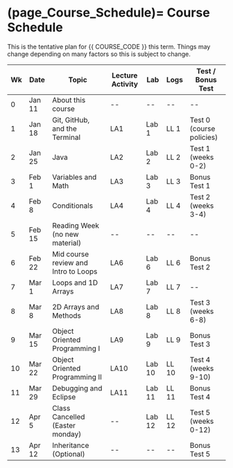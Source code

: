(page_Course_Schedule)=
Course Schedule
=======================

This is the tentative plan for {{ COURSE_CODE }} this term.
Things may change depending on many factors so this is subject to change.

| Wk | Date   | Topic                                | Lecture Activity | Lab    | Logs  | Test / Bonus Test        |
|----|--------|--------------------------------------|------------------|--------|-------|--------------------------|
| 0  | Jan 11 | About this course                    | --               | --     | --    | --                       |
| 1  | Jan 18 | Git, GitHub, and the Terminal        | LA1              | Lab 1  | LL 1  | Test 0 (course policies) |
| 2  | Jan 25 | Java                                 | LA2              | Lab 2  | LL 2  | Test 1 (weeks 0-2)       |
| 3  | Feb 1  | Variables and Math                   | LA3              | Lab 3  | LL 3  | Bonus Test 1             |
| 4  | Feb 8  | Conditionals                         | LA4              | Lab 4  | LL 4  | Test 2 (weeks 3-4)       |
| 5  | Feb 15 | Reading Week (no new material)       | --               | --     | --    | --                       |
| 6  | Feb 22 | Mid course review and Intro to Loops | LA6              | Lab 6  | LL 6  | Bonus Test 2             |
| 7  | Mar 1  | Loops and 1D Arrays                  | LA7              | Lab 7  | LL 7  | --                       |
| 8  | Mar 8  | 2D Arrays and Methods                | LA8              | Lab 8  | LL 8  | Test 3 (weeks 6-8)       |
| 9  | Mar 15 | Object Oriented Programming I        | LA9              | Lab 9  | LL 9  | Bonus Test 3             |
| 10 | Mar 22 | Object Oriented Programming II       | LA10             | Lab 10 | LL 10 | Test 4 (weeks 9-10)      |
| 11 | Mar 29 | Debugging and Eclipse                | LA11             | Lab 11 | LL 11 | Bonus Test 4             |
| 12 | Apr 5  | Class Cancelled (Easter monday)      | --               | Lab 12 | LL 12 | Test 5 (weeks 0-12)     |
| 13 | Apr 12 | Inheritance (Optional)               | --               | --     | --    | Bonus Test 5             |

<!--
Part 1 - 1. Getting started with programming
Part 1 - 2. Printing
Part 1 - 3. Reading Input 
Part 1 - 4. Variables
Part 1 - 5. Calculating with numbers
Part 1 - 6. Conditional statement and conditional operation
Part 2 - 1. Recurring problems and patterns to solve them
Part 2 - 2. Repeating functionality
Part 2 - 3. More loops
Part 2 - 4. Methods and dividing the program into smaller parts
Part 3 - 1. Discovering errors
Part 3 - 2. Lists
Part 3 - 3. Arrays
Part 3 - 4. Using strings
Part 4 - 1. Introduction to object-oriented programming
Part 4 - 2. Objects in a list
Part 4 - 3. Files and reading data
Part 5 - 1. Learning object-oriented programming
Part 5 - 2. Removing repetitive code (overloading methods and constructors)
Part 5 - 3. Primitive and reference variables
Part 5 - 4. Objects and references



Week 0
    - About this course

Week 1 - Version Control
    - Git and GitHub
    - Terminal

Week 2 - Java
    - Getting started with programming
    - Printing
    - Reading Input

*** test1
Week 3 - Variables and Math
    - Variables
    - Calculating with numbers
*** bonus test1

Week 4 - Conditionals
    - Conditional statement and conditional operation
*** test 2
Week 5 - reading break

Week 6 - Loops
    - Recurring problems and patterns to solve them
    - Repeating functionality
    - More loops
    - Methods and dividing the program into smaller parts
*** bonus test 2
Week 7 - Lists and Arrays
    - Discovering errors
    - Lists
    - Arrays
    - Using strings
*** test 3
Week 8 - Object Oriented Programming
    - Introduction to object-oriented programming
    - Objects in a list
*** bonus test 3
Week 9 - Objects Oriented Programming II
    - Learning object-oriented programming
    - Files and reading data
*** test 4
Week 10 - Methods and Constructors
    - Removing repetitive code (overloading methods and constructors)
*** bonus test 4
Week 11 - Objects and Variables
    - Primitive and reference variables
    - Objects and references
*** test 5
Week 12
    - Recap and Review
*** bonus test 5
-->
